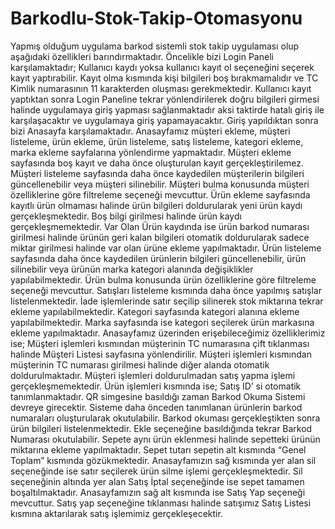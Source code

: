 # Barkodlu-Stok-Takip-Otomasyonu
Yapmış olduğum uygulama barkod sistemli stok takip uygulaması olup aşağıdaki özellikleri barındırmaktadır.
Öncelikle bizi Login Paneli karşılamaktadır;
	Kullanıcı kaydı yoksa kullanıcı kayıt ol seçeneğini seçerek kayıt yaptırabilir.
Kayıt olma kısmında kişi bilgileri boş bırakmamalıdır ve TC Kimlik numarasının 11 karakterden oluşması gerekmektedir.
Kullanıcı kayıt yaptıktan sonra Login Paneline tekrar yönlendirilerek doğru bilgileri girmesi halinde uygulamaya giriş yapması sağlanmaktadır aksi taktirde hatalı giriş ile karşılaşacaktır ve uygulamaya giriş yapamayacaktır.
Giriş yapıldıktan sonra bizi Anasayfa karşılamaktadır. Anasayfamız müşteri ekleme, müşteri listeleme, ürün ekleme, ürün listeleme, satış listeleme, kategori ekleme, marka ekleme sayfalarına yönlendirme yapmaktadır. 
Müşteri ekleme sayfasında boş kayıt ve daha önce oluşturulan kayıt gerçekleştirilemez.
Müşteri listeleme sayfasında daha önce kaydedilen müşterilerin bilgileri güncellenebilir veya müşteri silinebilir. Müşteri bulma konusunda müşteri özelliklerine göre filtreleme seçeneği mevcuttur.
Ürün ekleme sayfasında kayıtlı ürün olmaması halinde ürün bilgileri doldurularak yeni ürün kaydı gerçekleşmektedir. Boş bilgi girilmesi halinde ürün kaydı gerçekleşmemektedir.
Var Olan Ürün kaydında ise ürün barkod numarası girilmesi halinde ürünün geri kalan bilgileri otomatik doldurularak sadece miktar girilmesi halinde var olan ürüne ekleme yapılmaktadır.
Ürün listeleme sayfasında daha önce kaydedilen ürünlerin bilgileri güncellenebilir, ürün silinebilir veya ürünün marka kategori alanında değişiklikler yapılabilmektedir. Ürün bulma konusunda ürün özelliklerine göre filtreleme seçeneği mevcuttur.
Satışları listeleme kısmında daha önce yapılmış satışlar listelenmektedir. İade işlemlerinde satır seçilip silinerek stok miktarına tekrar ekleme yapılabilmektedir.
Kategori sayfasında kategori alanına ekleme yapılabilmektedir.
Marka sayfasında ise kategori seçilerek ürün markasına ekleme yapılmaktadır.
Anasayfamız üzerinden erişebileceğimiz özelliklerimiz ise;
	Müşteri işlemleri kısmından müşterinin TC numarasına çift tıklanması halinde Müşteri Listesi sayfasına yönlendirilir.
	Müşteri işlemleri kısmından müşterinin TC numarası girilmesi halinde diğer alanda otomatik doldurulmaktadır. Müşteri işlemleri doldurulmadan satış yapma işlemi gerçekleşmemektedir.
Ürün işlemleri kısmında ise;
	Satış ID’ si otomatik tanımlanmaktadır.
	QR simgesine basıldığı zaman Barkod Okuma Sistemi devreye girecektir. Sisteme daha önceden tanımlanan ürünlerin barkod numaraları oluşturularak okutulabilir.
	Barkod okuması gerçekleştikten sonra ürün bilgileri listelenmektedir. Ekle seçeneğine basıldığında tekrar Barkod Numarası okutulabilir.
	Sepete aynı ürün eklenmesi halinde sepetteki ürünün miktarına ekleme yapılmaktadır.
	Sepet tutarı sepetin alt kısmında “Genel Toplam” kısmında gözükmektedir.
	Anasayfamızın sağ kısmında yer alan sil seçeneğinde ise satır seçilerek ürün silme işlemi gerçekleşmektedir.
	Sil seçeneğinin altında yer alan Satış İptal seçeneğinde ise sepet tamamen boşaltılmaktadır.
	Anasayfamızın sağ alt kısmında ise Satış Yap seçeneği mevcuttur. Satış yap seçeneğine tıklanması halinde satışımız Satış Listesi kısmına aktarılarak satış işlemimiz gerçekleşecektir.
